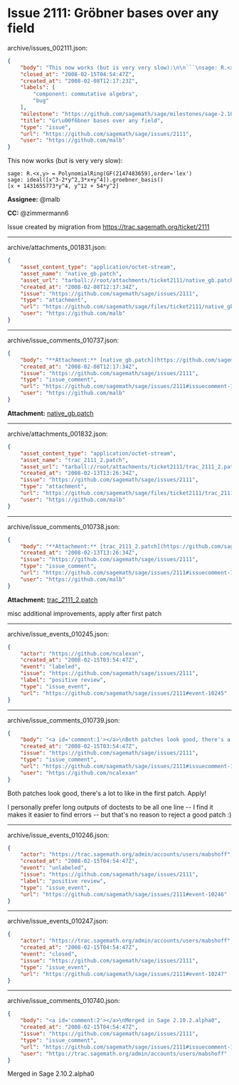 # Issue 2111: Gröbner bases over any field

archive/issues_002111.json:
```json
{
    "body": "This now works (but is very very slow):\n\n```\nsage: R.<x,y> = PolynomialRing(GF(2147483659),order='lex')\nsage: ideal([x^3-2*y^2,3*x+y^4]).groebner_basis()\n[x + 1431655773*y^4, y^12 + 54*y^2]\n```\n\n**Assignee:** @malb\n\n**CC:**  @zimmermann6\n\nIssue created by migration from https://trac.sagemath.org/ticket/2111\n\n",
    "closed_at": "2008-02-15T04:54:47Z",
    "created_at": "2008-02-08T12:17:23Z",
    "labels": [
        "component: commutative algebra",
        "bug"
    ],
    "milestone": "https://github.com/sagemath/sage/milestones/sage-2.10.2",
    "title": "Gr\u00f6bner bases over any field",
    "type": "issue",
    "url": "https://github.com/sagemath/sage/issues/2111",
    "user": "https://github.com/malb"
}
```
This now works (but is very very slow):

```
sage: R.<x,y> = PolynomialRing(GF(2147483659),order='lex')
sage: ideal([x^3-2*y^2,3*x+y^4]).groebner_basis()
[x + 1431655773*y^4, y^12 + 54*y^2]
```

**Assignee:** @malb

**CC:**  @zimmermann6

Issue created by migration from https://trac.sagemath.org/ticket/2111





---

archive/attachments_001831.json:
```json
{
    "asset_content_type": "application/octet-stream",
    "asset_name": "native_gb.patch",
    "asset_url": "tarball://root/attachments/ticket2111/native_gb.patch",
    "created_at": "2008-02-08T12:17:34Z",
    "issue": "https://github.com/sagemath/sage/issues/2111",
    "type": "attachment",
    "url": "https://github.com/sagemath/sage/files/ticket2111/native_gb.patch",
    "user": "https://github.com/malb"
}
```



---

archive/issue_comments_010737.json:
```json
{
    "body": "**Attachment:** [native_gb.patch](https://github.com/sagemath/sage/files/ticket2111/native_gb.patch)",
    "created_at": "2008-02-08T12:17:34Z",
    "issue": "https://github.com/sagemath/sage/issues/2111",
    "type": "issue_comment",
    "url": "https://github.com/sagemath/sage/issues/2111#issuecomment-10737",
    "user": "https://github.com/malb"
}
```

**Attachment:** [native_gb.patch](https://github.com/sagemath/sage/files/ticket2111/native_gb.patch)



---

archive/attachments_001832.json:
```json
{
    "asset_content_type": "application/octet-stream",
    "asset_name": "trac_2111_2.patch",
    "asset_url": "tarball://root/attachments/ticket2111/trac_2111_2.patch",
    "created_at": "2008-02-13T13:26:34Z",
    "issue": "https://github.com/sagemath/sage/issues/2111",
    "type": "attachment",
    "url": "https://github.com/sagemath/sage/files/ticket2111/trac_2111_2.patch",
    "user": "https://github.com/malb"
}
```



---

archive/issue_comments_010738.json:
```json
{
    "body": "**Attachment:** [trac_2111_2.patch](https://github.com/sagemath/sage/files/ticket2111/trac_2111_2.patch)\n\nmisc additional improvements, apply after first patch",
    "created_at": "2008-02-13T13:26:34Z",
    "issue": "https://github.com/sagemath/sage/issues/2111",
    "type": "issue_comment",
    "url": "https://github.com/sagemath/sage/issues/2111#issuecomment-10738",
    "user": "https://github.com/malb"
}
```

**Attachment:** [trac_2111_2.patch](https://github.com/sagemath/sage/files/ticket2111/trac_2111_2.patch)

misc additional improvements, apply after first patch



---

archive/issue_events_010245.json:
```json
{
    "actor": "https://github.com/ncalexan",
    "created_at": "2008-02-15T03:54:47Z",
    "event": "labeled",
    "issue": "https://github.com/sagemath/sage/issues/2111",
    "label": "positive review",
    "type": "issue_event",
    "url": "https://github.com/sagemath/sage/issues/2111#event-10245"
}
```



---

archive/issue_comments_010739.json:
```json
{
    "body": "<a id='comment:1'></a>\nBoth patches look good, there's a lot to like in the first patch.  Apply!\n\nI personally prefer long outputs of doctests to be all one line -- I find it makes it easier to find errors -- but that's no reason to reject a good patch :)",
    "created_at": "2008-02-15T03:54:47Z",
    "issue": "https://github.com/sagemath/sage/issues/2111",
    "type": "issue_comment",
    "url": "https://github.com/sagemath/sage/issues/2111#issuecomment-10739",
    "user": "https://github.com/ncalexan"
}
```

<a id='comment:1'></a>
Both patches look good, there's a lot to like in the first patch.  Apply!

I personally prefer long outputs of doctests to be all one line -- I find it makes it easier to find errors -- but that's no reason to reject a good patch :)



---

archive/issue_events_010246.json:
```json
{
    "actor": "https://trac.sagemath.org/admin/accounts/users/mabshoff",
    "created_at": "2008-02-15T04:54:47Z",
    "event": "unlabeled",
    "issue": "https://github.com/sagemath/sage/issues/2111",
    "label": "positive review",
    "type": "issue_event",
    "url": "https://github.com/sagemath/sage/issues/2111#event-10246"
}
```



---

archive/issue_events_010247.json:
```json
{
    "actor": "https://trac.sagemath.org/admin/accounts/users/mabshoff",
    "created_at": "2008-02-15T04:54:47Z",
    "event": "closed",
    "issue": "https://github.com/sagemath/sage/issues/2111",
    "type": "issue_event",
    "url": "https://github.com/sagemath/sage/issues/2111#event-10247"
}
```



---

archive/issue_comments_010740.json:
```json
{
    "body": "<a id='comment:2'></a>\nMerged in Sage 2.10.2.alpha0",
    "created_at": "2008-02-15T04:54:47Z",
    "issue": "https://github.com/sagemath/sage/issues/2111",
    "type": "issue_comment",
    "url": "https://github.com/sagemath/sage/issues/2111#issuecomment-10740",
    "user": "https://trac.sagemath.org/admin/accounts/users/mabshoff"
}
```

<a id='comment:2'></a>
Merged in Sage 2.10.2.alpha0
